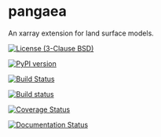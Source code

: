 # pangaea
An xarray extension for land surface models.

[![License (3-Clause BSD)](https://img.shields.io/badge/license-BSD%203--Clause-yellow.svg)](https://github.com/snowman2/pangeaea/blob/master/LICENSE)

[![PyPI version](https://badge.fury.io/py/pangaea.svg)](https://badge.fury.io/py/pangaea)

[![Build Status](https://travis-ci.org/snowman2/pangaea.svg?branch=master)](https://travis-ci.org/snowman2/pangaea)

[![Build status](https://ci.appveyor.com/api/projects/status/aa0tcguo4iqw7aa6/branch/master?svg=true)](https://ci.appveyor.com/project/snowman2/pangaea/branch/master)

[![Coverage Status](https://coveralls.io/repos/github/snowman2/pangaea/badge.svg?branch=master)](https://coveralls.io/github/snowman2/pangaea?branch=master)

[![Documentation Status](https://readthedocs.org/projects/pangaea/badge/?version=latest)](http://pangaea.readthedocs.io/en/latest/?badge=latest)

